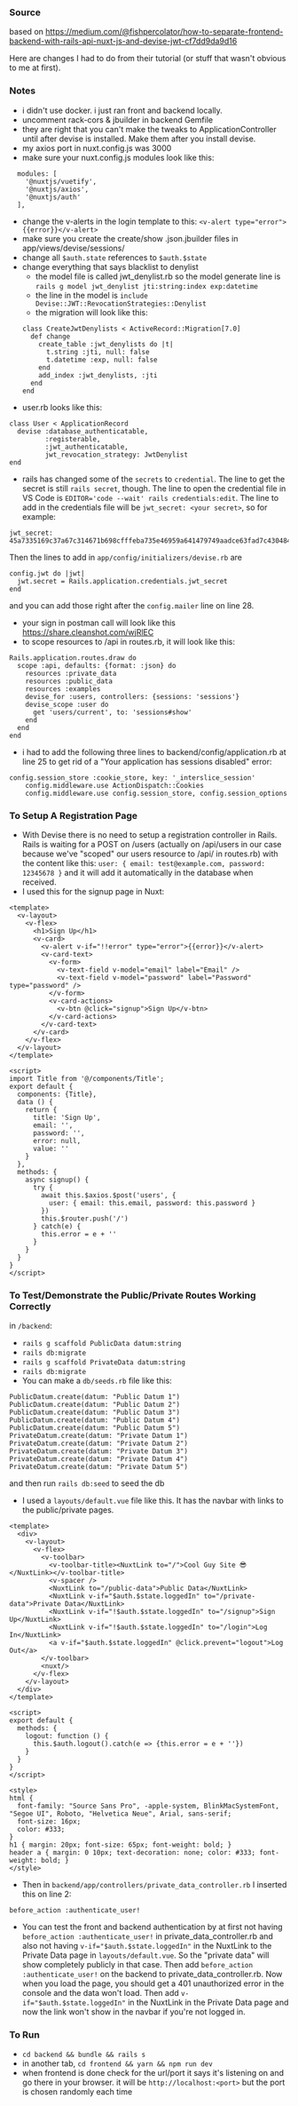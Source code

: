 ### Source
based on https://medium.com/@fishpercolator/how-to-separate-frontend-backend-with-rails-api-nuxt-js-and-devise-jwt-cf7dd9da9d16

Here are changes I had to do from their tutorial (or stuff that wasn't obvious to me at first).

### Notes
- i didn't use docker. i just ran front and backend locally.
- uncomment rack-cors & jbuilder in backend Gemfile
- they are right that you can't make the tweaks to ApplicationController until after devise is installed. Make them after you install devise.
- my axios port in nuxt.config.js was 3000 
- make sure your nuxt.config.js modules look like this:
```
  modules: [
    '@nuxtjs/vuetify',
    '@nuxtjs/axios',
    '@nuxtjs/auth'
  ],
```
- change the v-alerts in the login template to this:
`<v-alert type="error">{{error}}</v-alert>`
- make sure you create the create/show .json.jbuilder files in app/views/devise/sessions/
- change all `$auth.state` references to `$auth.$state`
- change everything that says blacklist to denylist
  - the model file is called jwt_denylist.rb so the model generate line is `rails g model jwt_denylist jti:string:index exp:datetime`
  - the line in the model is `include Devise::JWT::RevocationStrategies::Denylist`
  - the migration will look like this:
  ```
  class CreateJwtDenylists < ActiveRecord::Migration[7.0]
    def change
      create_table :jwt_denylists do |t|
        t.string :jti, null: false
        t.datetime :exp, null: false
      end
      add_index :jwt_denylists, :jti
    end
  end
  ```
- user.rb looks like this:
```
class User < ApplicationRecord
  devise :database_authenticatable, 
         :registerable,
         :jwt_authenticatable, 
         jwt_revocation_strategy: JwtDenylist
end
```
- rails has changed some of the `secrets` to `credential`. The line to get the secret is still `rails secret`, though. The line to open the credential file in VS Code is `EDITOR='code --wait' rails credentials:edit`. The line to add in the credentials file will be `jwt_secret: <your secret>`, so for example: 
```
jwt_secret: 45a7335169c37a67c314671b698cfffeba735e46959a641479749aadce63fad7c430484f90be041a7c3d9b99b2480f687df6e22610b98e15f07006c1ae4eacff
```
Then the lines to add in `app/config/initializers/devise.rb` are
```
config.jwt do |jwt|
  jwt.secret = Rails.application.credentials.jwt_secret
end
```
and you can add those right after the `config.mailer` line on line 28.
- your sign in postman call will look like this https://share.cleanshot.com/wjRlEC
- to scope resources to /api in routes.rb, it will look like this:
```
Rails.application.routes.draw do  
  scope :api, defaults: {format: :json} do
    resources :private_data
    resources :public_data
    resources :examples
    devise_for :users, controllers: {sessions: 'sessions'}
    devise_scope :user do
      get 'users/current', to: 'sessions#show'
    end
  end
end

```
- i had to add the following three lines to backend/config/application.rb at line 25 to get rid of a "Your application has sessions disabled" error:
```
config.session_store :cookie_store, key: '_interslice_session'
    config.middleware.use ActionDispatch::Cookies
    config.middleware.use config.session_store, config.session_options
```

### To Setup A Registration Page 
- With Devise there is no need to setup a registration controller in Rails. Rails is waiting for a POST on /users (actually on /api/users in our case because we've "scoped" our users resource to /api/ in routes.rb) with the content like this: `user: { email: test@example.com, password: 12345678 }` and it will add it automatically in the database when received.
- I used this for the signup page in Nuxt:
```
<template>
  <v-layout>
    <v-flex>
      <h1>Sign Up</h1>
      <v-card>
        <v-alert v-if="!!error" type="error">{{error}}</v-alert>
        <v-card-text>
          <v-form>
            <v-text-field v-model="email" label="Email" />
            <v-text-field v-model="password" label="Password" type="password" />
          </v-form>
          <v-card-actions>
            <v-btn @click="signup">Sign Up</v-btn>
          </v-card-actions>
        </v-card-text>
      </v-card>
    </v-flex>
  </v-layout>
</template>

<script>
import Title from '@/components/Title';
export default {
  components: {Title},
  data () {
    return {
      title: 'Sign Up',
      email: '',
      password: '',
      error: null,
      value: ''
    }
  },
  methods: {
    async signup() {
      try {
        await this.$axios.$post('users', {
          user: { email: this.email, password: this.password }
        })
        this.$router.push('/')
      } catch(e) {
        this.error = e + ''
      }
    }
  }
}
</script>
```

### To Test/Demonstrate the Public/Private Routes Working Correctly
in `/backend`:
- `rails g scaffold PublicData datum:string`
- `rails db:migrate`
- `rails g scaffold PrivateData datum:string`
- `rails db:migrate`
- You can make a `db/seeds.rb` file like this:
```
PublicDatum.create(datum: "Public Datum 1")
PublicDatum.create(datum: "Public Datum 2")
PublicDatum.create(datum: "Public Datum 3")
PublicDatum.create(datum: "Public Datum 4")
PublicDatum.create(datum: "Public Datum 5")
PrivateDatum.create(datum: "Private Datum 1")
PrivateDatum.create(datum: "Private Datum 2")
PrivateDatum.create(datum: "Private Datum 3")
PrivateDatum.create(datum: "Private Datum 4")
PrivateDatum.create(datum: "Private Datum 5")
```
 and then run `rails db:seed` to seed the db
- I used a `layouts/default.vue` file like this. It has the navbar with links to the public/private pages.
```
<template>
  <div>
    <v-layout>
      <v-flex>
        <v-toolbar>
          <v-toolbar-title><NuxtLink to="/">Cool Guy Site 😎</NuxtLink></v-toolbar-title>
          <v-spacer />
          <NuxtLink to="/public-data">Public Data</NuxtLink>
          <NuxtLink v-if="$auth.$state.loggedIn" to="/private-data">Private Data</NuxtLink>
          <NuxtLink v-if="!$auth.$state.loggedIn" to="/signup">Sign Up</NuxtLink>
          <NuxtLink v-if="!$auth.$state.loggedIn" to="/login">Log In</NuxtLink>
          <a v-if="$auth.$state.loggedIn" @click.prevent="logout">Log Out</a>
        </v-toolbar>
        <nuxt/>
      </v-flex>
    </v-layout>
  </div>
</template>

<script>
export default {
  methods: {
    logout: function () {
      this.$auth.logout().catch(e => {this.error = e + ''})
    }
  }
}
</script>

<style>
html {
  font-family: "Source Sans Pro", -apple-system, BlinkMacSystemFont, "Segoe UI", Roboto, "Helvetica Neue", Arial, sans-serif;
  font-size: 16px;
  color: #333;
}
h1 { margin: 20px; font-size: 65px; font-weight: bold; }
header a { margin: 0 10px; text-decoration: none; color: #333; font-weight: bold; }
</style>
```
- Then in `backend/app/controllers/private_data_controller.rb` I inserted this on line 2: 
```
before_action :authenticate_user!
``` 
- You can test the front and backend authentication by at first not having `before_action :authenticate_user!` in private_data_controller.rb and also not having `v-if="$auth.$state.loggedIn"` in the NuxtLink to the Private Data page in `layouts/default.vue`. So the "private data" will show completely publicly in that case. Then add `before_action :authenticate_user!` on the backend to private_data_controller.rb. Now when you load the page, you should get a 401 unauthorized error in the console and the data won't load. Then add `v-if="$auth.$state.loggedIn"` in the NuxtLink in the Private Data page and now the link won't show in the navbar if you're not logged in.

### To Run 
- `cd backend && bundle && rails s`
- in another tab, `cd frontend && yarn && npm run dev`
- when frontend is done check for the url/port it says it's listening on and go there in your browser. it will be `http://localhost:<port>` but the port is chosen randomly each time